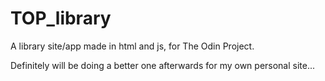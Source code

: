 # TOP_library

A library site/app made in html and js, for The Odin Project.

Definitely will be doing a better one afterwards for my own personal site...
